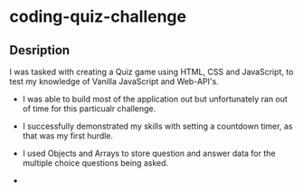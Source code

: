 # coding-quiz-challenge

## Desription 

I was tasked with creating a Quiz game using HTML, CSS and JavaScript, to test my knowledge of Vanilla JavaScript and Web-API's.

- I was able to build most of the application out but unfortunately ran out of time for this particualr challenge. 

- I successfully demonstrated my skills with setting a countdown timer, as that was my first hurdle.

- I used Objects and Arrays to store question and answer data for the multiple choice questions being asked. 

- 